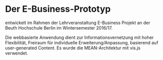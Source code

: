 # Der E-Business-Prototyp
entwickelt im Rahmen der Lehrveranstaltung E-Business Projekt an der Beuth Hochschule Berlin im Wintersemester 2016/17.

Die webbasierte Anwendung dient zur Informationsvernetzung mit hoher Flexibilität, Freiraum für individuelle Erweiterung/Anpassung, basierend auf user-generated Content. Es wurde die MEAN-Architektur mit vis.js verwendet.




